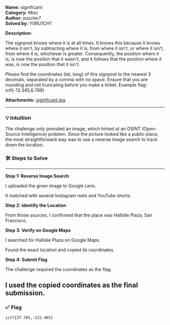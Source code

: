 **Name:** significant  
**Category:** Misc  
**Author:** puzzler7  
**Solved by:** Y0RU1CH1

**Description:**

The signpost knows where it is at all times. It knows this because it knows where it isn't, by subtracting where it is, from where it isn't, or where it isn't, from where it is, whichever is greater. Consequently, the position where it is, is now the position that it wasn't, and it follows that the position where it was, is now the position that it isn't.

Please find the coordinates (lat, long) of this signpost to the nearest 3 decimals, separated by a comma with no space. Ensure that you are rounding and not truncating before you make a ticket. Example flag: ictf{-12.345,6.789}

**Attachments:** [significant.jpg](https://github.com/ImaginaryCTF/ImaginaryCTF-2025-Challenges/blob/main/Misc/significant/dist/significant.jpg)

---

### 💡 Intuition

The challenge only provided an image, which hinted at an OSINT (Open-Source Intelligence) problem.
Since the picture looked like a public place, the most straightforward way was to use a reverse image search to track down the location.

### 🛠️ Steps to Solve

---

**Step 1: Reverse Image Search**

I uploaded the given image to Google Lens.

It matched with several Instagram reels and YouTube shorts.

**Step 2: Identify the Location**

From those sources, I confirmed that the place was Hallidie Plaza, San Francisco.

**Step 3: Verify on Google Maps**

I searched for Hallidie Plaza on Google Maps.

Found the exact location and copied its coordinates.

**Step 4: Submit Flag**

The challenge required the coordinates as the flag.

I used the copied coordinates as the final submission.
---

### ✅ Flag

```
ictf{37.785,-122.405}


```
